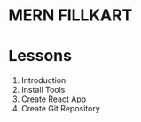 # MERN FILLKART

# Lessons

1. Introduction
2. Install Tools
3. Create React App
4. Create Git Repository
